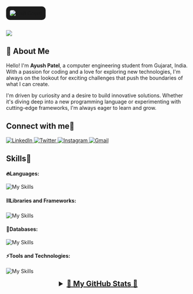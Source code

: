 <!-- Visit Count Badge -->
<p align="left" style="background-color: #1c1c1c; padding: 10px; border-radius: 10px; display: inline-block;">
    <a href="https://visitcount.itsvg.in" style="text-decoration: none;">
        <img src="https://visitcount.itsvg.in/api?id=ayush2004patel&icon=0&color=0" alt="Visit Count" style="border-radius: 5px;" />
    </a>
</p>



<p align="left">
    <a href="https://visitcount.itsvg.in">
        <img src="https://visitcount.itsvg.in/api?id=ayush2004patel&icon=2&color=5" />
    </a>
</p>

## 🌟 About Me

Hello! I'm **Ayush Patel**, a computer engineering student from Gujarat, India. With a passion for coding and a love for exploring new technologies, I'm always on the lookout for exciting challenges that push the boundaries of what I can create.

I'm driven by curiosity and a desire to build innovative solutions. Whether it's diving deep into a new programming language or experimenting with cutting-edge frameworks, I'm always eager to learn and grow.


<!-- Socials Links -->
<h2 align="left">Connect with me🤝</h2>
<div align="left">
  <a href="https://www.linkedin.com/in/ayush-patel2004/" target="_blank">
    <img alt="LinkedIn" src="https://img.shields.io/badge/linkedin-%230077B5.svg?style=for-the-badge&logo=linkedin&logoColor=white"/>
  </a>
  <a href="https://x.com/AyushPatel20_04" target="_blank">
    <img alt="Twitter" src="https://img.shields.io/badge/Twitter-%231DA1F2.svg?style=for-the-badge&logo=Twitter&logoColor=white"/>
  </a>
  <a href="https://www.instagram.com/ayushpatel20_04/" target="_blank">
    <img alt="Instagram" src="https://img.shields.io/badge/Instagram-%23E4405F.svg?style=for-the-badge&logo=Instagram&logoColor=white"/>
  </a>
  <a href="mailto:ayushpatel4021@gmail.com" target="_blank">
    <img alt="Gmail" src="https://img.shields.io/badge/Gmail-D14836?style=for-the-badge&logo=gmail&logoColor=white"/>
  </a>
</div>

<!-- Skills Section -->
<h2 align="left">Skills🚀</h2>

<!-- Languages -->
#### 🔥Languages:

![My Skills](https://skillicons.dev/icons?i=html,css,java,js,ts,&theme=dark)

<!-- Libraries and Frameworks -->
#### ⛓️Libraries and Frameworks:

![My Skills](https://skillicons.dev/icons?i=nextjs,react,redux,nodejs,express,vite,tailwind,bootstrap,&theme=dark&perline=5)

<!-- Databases -->
#### 🧵Databases:

![My Skills](https://skillicons.dev/icons?i=mongodb,mysql,&theme=dark&perline=5)

<!-- Tools and Technologies -->
#### ⚡️Tools and Technologies:

![My Skills](https://skillicons.dev/icons?i=git,github,postman,npm,netlify,vercel,appwrite,powershell,vscode,&theme=dark&perline=5)

<!-- GitHub Stats -->
<details>
    <summary style="font-size: 20px; font-weight: bold; text-align: center; cursor: pointer;">
        <u>🌟 My GitHub Stats 🌟</u>
    </summary>
    <p align="center">
        <img width="48%" src="https://github-readme-stats.vercel.app/api?username=ayush2004patel&&show_icons=true&theme=tokyonight" alt="GitHub Stats" />
        <img width="48%" src="https://github-readme-streak-stats.herokuapp.com/?user=ayush2004patel&theme=tokyonight" alt="GitHub Streak" />
    </p>
</details>

